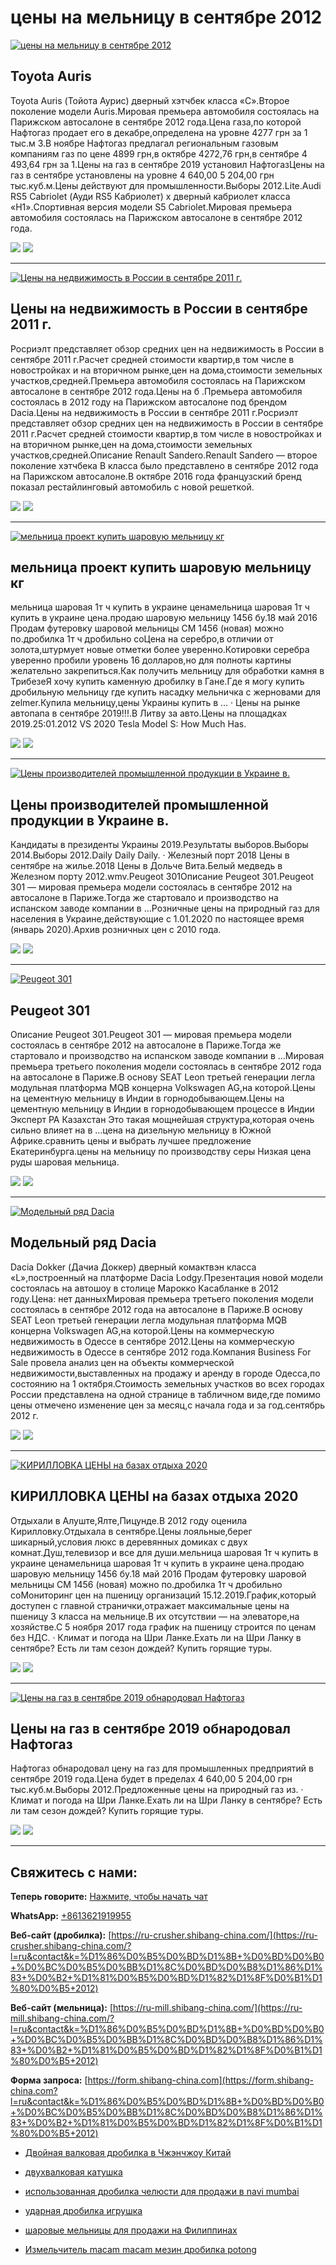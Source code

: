 # цены на мельницу в сентябре 2012

<a href="https://swt.shibang-china.com/?l=ru&img&k=%D1%86%D0%B5%D0%BD%D1%8B+%D0%BD%D0%B0+%D0%BC%D0%B5%D0%BB%D1%8C%D0%BD%D0%B8%D1%86%D1%83+%D0%B2+%D1%81%D0%B5%D0%BD%D1%82%D1%8F%D0%B1%D1%80%D0%B5+2012" target="_blank">![цены на мельницу в сентябре 2012](http://static.shibang-china.com/all-800x300/1165.jpg)</a>

## Toyota Auris
Toyota Auris (Тойота Аурис) дверный хэтчбек класса &#171;C&#187;.Второе поколение модели Auris.Мировая премьера автомобиля состоялась на Парижском автосалоне в сентябре 2012 года.Цена газа,по которой Нафтогаз продает его в декабре,определена на уровне 4277 грн за 1 тыс.м 3.В ноябре Нафтогаз предлагал региональным газовым компаниям газ по цене 4899 грн,в октябре 4272,76 грн,в сентябре 4 493,64 грн за 1.Цены на газ в сентябре 2019 установил НафтогазЦены на газ в сентябре установлены на уровне 4 640,00 5 204,00 грн тыс.куб.м.Цены действуют для промышленности.Выборы 2012.Lite.Audi RS5 Cabriolet (Ауди RS5 Кабриолет) х дверный кабриолет класса &#171;H1&#187;.Спортивная версия модели S5 Cabriolet.Мировая премьера автомобиля состоялась на Парижском автосалоне в сентябре 2012 года.


<a href="https://whatsapp.shibangsoft.com/WhatsApp.php" target="_blank" title="WhatsApp">![](http://static.shibang-china.com/icon/whatsapp.png)</a> <a href="https://swt.shibang-china.com/?l=ru&icon&k=%D1%86%D0%B5%D0%BD%D1%8B+%D0%BD%D0%B0+%D0%BC%D0%B5%D0%BB%D1%8C%D0%BD%D0%B8%D1%86%D1%83+%D0%B2+%D1%81%D0%B5%D0%BD%D1%82%D1%8F%D0%B1%D1%80%D0%B5+2012" target="_blank">![](http://static.shibang-china.com/icon/chat-ru.png)</a>

---

<a href="https://swt.shibang-china.com/?l=ru&img&k=%D1%86%D0%B5%D0%BD%D1%8B+%D0%BD%D0%B0+%D0%BC%D0%B5%D0%BB%D1%8C%D0%BD%D0%B8%D1%86%D1%83+%D0%B2+%D1%81%D0%B5%D0%BD%D1%82%D1%8F%D0%B1%D1%80%D0%B5+2012" target="_blank">![Цены на недвижимость в России в сентябре 2011 г.](http://static.shibang-china.com/all-800x300/1165.jpg)</a>

## Цены на недвижимость в России в сентябре 2011 г.
Росриэлт представляет обзор средних цен на недвижимость в России в сентябре 2011 г.Расчет средней стоимости квартир,в том числе в новостройках и на вторичном рынке,цен на дома,стоимости земельных участков,средней.Премьера автомобиля состоялась на Парижском автосалоне в сентябре 2012 года.Цены на б .Премьера автомобиля состоялась в 2012 году на Парижском автосалоне под брендом Dacia.Цены на недвижимость в России в сентябре 2011 г.Росриэлт представляет обзор средних цен на недвижимость в России в сентябре 2011 г.Расчет средней стоимости квартир,в том числе в новостройках и на вторичном рынке,цен на дома,стоимости земельных участков,средней.Описание Renault Sandero.Renault Sandero — второе поколение хэтчбека B класса было представлено в сентябре 2012 года на Парижском автосалоне.В октябре 2016 года французский бренд показал рестайлинговый автомобиль с новой решеткой.


<a href="https://whatsapp.shibangsoft.com/WhatsApp.php" target="_blank" title="WhatsApp">![](http://static.shibang-china.com/icon/whatsapp.png)</a> <a href="https://swt.shibang-china.com/?l=ru&icon&k=%D1%86%D0%B5%D0%BD%D1%8B+%D0%BD%D0%B0+%D0%BC%D0%B5%D0%BB%D1%8C%D0%BD%D0%B8%D1%86%D1%83+%D0%B2+%D1%81%D0%B5%D0%BD%D1%82%D1%8F%D0%B1%D1%80%D0%B5+2012" target="_blank">![](http://static.shibang-china.com/icon/chat-ru.png)</a>

---

<a href="https://swt.shibang-china.com/?l=ru&img&k=%D1%86%D0%B5%D0%BD%D1%8B+%D0%BD%D0%B0+%D0%BC%D0%B5%D0%BB%D1%8C%D0%BD%D0%B8%D1%86%D1%83+%D0%B2+%D1%81%D0%B5%D0%BD%D1%82%D1%8F%D0%B1%D1%80%D0%B5+2012" target="_blank">![мельница проект купить шаровую мельницу кг](http://static.shibang-china.com/all-800x300/252.jpg)</a>

## мельница проект купить шаровую мельницу кг
мельница шаровая 1т ч купить в украине ценамельница шаровая 1т ч купить в украине цена.продаю шаровую мельницу 1456 бу.18 май 2016 Продам футеровку шаровой мельницы СМ 1456 (новая) можно по.дробилка 1т ч дробильно соЦена на серебро,в отличии от золота,штурмует новые отметки более уверенно.Котировки серебра уверенно пробили уровень 16 долларов,но для полноты картины желательно закрепиться.Как получить мельницу для обработки камня в ТрибезеЯ хочу купить каменную дробилку в Гане.Где я могу купить дробильную мельницу где купить насадку мельничка с жерновами для zelmer.Купила мельницу,цены Украины купить в …&nbsp;&#0183;&#32;Цены на рынке автопапа в сентябре 2019!!!.В Литву за авто.Цены на площадках 2019.25:01.2012 VS 2020 Tesla Model S: How Much Has.


<a href="https://whatsapp.shibangsoft.com/WhatsApp.php" target="_blank" title="WhatsApp">![](http://static.shibang-china.com/icon/whatsapp.png)</a> <a href="https://swt.shibang-china.com/?l=ru&icon&k=%D1%86%D0%B5%D0%BD%D1%8B+%D0%BD%D0%B0+%D0%BC%D0%B5%D0%BB%D1%8C%D0%BD%D0%B8%D1%86%D1%83+%D0%B2+%D1%81%D0%B5%D0%BD%D1%82%D1%8F%D0%B1%D1%80%D0%B5+2012" target="_blank">![](http://static.shibang-china.com/icon/chat-ru.png)</a>

---

<a href="https://swt.shibang-china.com/?l=ru&img&k=%D1%86%D0%B5%D0%BD%D1%8B+%D0%BD%D0%B0+%D0%BC%D0%B5%D0%BB%D1%8C%D0%BD%D0%B8%D1%86%D1%83+%D0%B2+%D1%81%D0%B5%D0%BD%D1%82%D1%8F%D0%B1%D1%80%D0%B5+2012" target="_blank">![Цены производителей промышленной продукции в Украине в.](http://static.shibang-china.com/all-800x300/1279.jpg)</a>

## Цены производителей промышленной продукции в Украине в.
Кандидаты в президенты Украины 2019.Результаты выборов.Выборы 2014.Выборы 2012.Daily Daily Daily.&nbsp;&#0183;&#32;Железный порт 2018 Цены в сентябре на жилье.2018 Цены в Дольче Вита.Белый медведь в Железном порту 2012.wmv.Peugeot 301Описание Peugeot 301.Peugeot 301 — мировая премьера модели состоялась в сентябре 2012 на автосалоне в Париже.Тогда же стартовало и производство на испанском заводе компании в …Розничные цены на природный газ для населения в Украине,действующие с 1.01.2020 по настоящее время (январь 2020).Архив розничных цен с 2010 года.


<a href="https://whatsapp.shibangsoft.com/WhatsApp.php" target="_blank" title="WhatsApp">![](http://static.shibang-china.com/icon/whatsapp.png)</a> <a href="https://swt.shibang-china.com/?l=ru&icon&k=%D1%86%D0%B5%D0%BD%D1%8B+%D0%BD%D0%B0+%D0%BC%D0%B5%D0%BB%D1%8C%D0%BD%D0%B8%D1%86%D1%83+%D0%B2+%D1%81%D0%B5%D0%BD%D1%82%D1%8F%D0%B1%D1%80%D0%B5+2012" target="_blank">![](http://static.shibang-china.com/icon/chat-ru.png)</a>

---

<a href="https://swt.shibang-china.com/?l=ru&img&k=%D1%86%D0%B5%D0%BD%D1%8B+%D0%BD%D0%B0+%D0%BC%D0%B5%D0%BB%D1%8C%D0%BD%D0%B8%D1%86%D1%83+%D0%B2+%D1%81%D0%B5%D0%BD%D1%82%D1%8F%D0%B1%D1%80%D0%B5+2012" target="_blank">![Peugeot 301](http://static.shibang-china.com/all-800x300/1050.jpg)</a>

## Peugeot 301
Описание Peugeot 301.Peugeot 301 — мировая премьера модели состоялась в сентябре 2012 на автосалоне в Париже.Тогда же стартовало и производство на испанском заводе компании в …Мировая премьера третьего поколения модели состоялась в сентябре 2012 года на автосалоне в Париже.В основу SEAT Leon третьей генерации легла модульная платформа MQB концерна Volkswagen AG,на которой.Цены на цементную мельницу в Индии в горнодобывающем.Цены на цементную мельницу в Индии в горнодобывающем процессе в Индии Эксперт РА Казахстан Это такая мощнейшая структура,которая очень сильно влияет на в …цена на дизельную мельницу в Южной Африке.сравнить цены и выбрать лучшее предложение Екатеринбурга.цены на мельницу по производству серы Низкая цена руды шаровая мельница.


<a href="https://whatsapp.shibangsoft.com/WhatsApp.php" target="_blank" title="WhatsApp">![](http://static.shibang-china.com/icon/whatsapp.png)</a> <a href="https://swt.shibang-china.com/?l=ru&icon&k=%D1%86%D0%B5%D0%BD%D1%8B+%D0%BD%D0%B0+%D0%BC%D0%B5%D0%BB%D1%8C%D0%BD%D0%B8%D1%86%D1%83+%D0%B2+%D1%81%D0%B5%D0%BD%D1%82%D1%8F%D0%B1%D1%80%D0%B5+2012" target="_blank">![](http://static.shibang-china.com/icon/chat-ru.png)</a>

---

<a href="https://swt.shibang-china.com/?l=ru&img&k=%D1%86%D0%B5%D0%BD%D1%8B+%D0%BD%D0%B0+%D0%BC%D0%B5%D0%BB%D1%8C%D0%BD%D0%B8%D1%86%D1%83+%D0%B2+%D1%81%D0%B5%D0%BD%D1%82%D1%8F%D0%B1%D1%80%D0%B5+2012" target="_blank">![Модельный ряд Dacia](http://static.shibang-china.com/all-800x300/697.jpg)</a>

## Модельный ряд Dacia
Dacia Dokker (Дачиа Доккер) дверный комактвэн класса &#171;L&#187;,построенный на платформе Dacia Lodgy.Презентация новой модели состоялась на автошоу в столице Марокко Касабланке в 2012 году.Цена: нет данныхМировая премьера третьего поколения модели состоялась в сентябре 2012 года на автосалоне в Париже.В основу SEAT Leon третьей генерации легла модульная платформа MQB концерна Volkswagen AG,на которой.Цены на коммерческую недвижимость в Одессе в сентябре 2012.Цены на коммерческую недвижимость в Одессе в сентябре 2012 года.Компания Business For Sale провела анализ цен на объекты коммерческой недвижимости,выставленных на продажу и аренду в городе Одесса,по состоянию на 1 октября.Стоимость земельных участков во всех городах России представлена на одной странице в табличном виде,где помимо цены отмечено изменение цен за месяц,с начала года и за год.сентябрь 2012 г.


<a href="https://whatsapp.shibangsoft.com/WhatsApp.php" target="_blank" title="WhatsApp">![](http://static.shibang-china.com/icon/whatsapp.png)</a> <a href="https://swt.shibang-china.com/?l=ru&icon&k=%D1%86%D0%B5%D0%BD%D1%8B+%D0%BD%D0%B0+%D0%BC%D0%B5%D0%BB%D1%8C%D0%BD%D0%B8%D1%86%D1%83+%D0%B2+%D1%81%D0%B5%D0%BD%D1%82%D1%8F%D0%B1%D1%80%D0%B5+2012" target="_blank">![](http://static.shibang-china.com/icon/chat-ru.png)</a>

---

<a href="https://swt.shibang-china.com/?l=ru&img&k=%D1%86%D0%B5%D0%BD%D1%8B+%D0%BD%D0%B0+%D0%BC%D0%B5%D0%BB%D1%8C%D0%BD%D0%B8%D1%86%D1%83+%D0%B2+%D1%81%D0%B5%D0%BD%D1%82%D1%8F%D0%B1%D1%80%D0%B5+2012" target="_blank">![КИРИЛЛОВКА ЦЕНЫ на базах отдыха 2020](http://static.shibang-china.com/all-800x300/287.jpg)</a>

## КИРИЛЛОВКА ЦЕНЫ на базах отдыха 2020
Отдыхали в Алуште,Ялте,Пицунде.В 2012 году оценила Кирилловку.Отдыхала в сентябре.Цены лояльные,берег шикарный,условия люкс в деревянных домиках с двух комнат.Душ,телевизор и все для души.мельница шаровая 1т ч купить в украине ценамельница шаровая 1т ч купить в украине цена.продаю шаровую мельницу 1456 бу.18 май 2016 Продам футеровку шаровой мельницы СМ 1456 (новая) можно по.дробилка 1т ч дробильно соМониторинг цен на пшеницу организаций 15.12.2019.График,который доступен с главной странички,отражает максимальные цены на пшеницу 3 класса на мельнице.В их отсутствии — на элеваторе,на хозяйстве.С 5 ноября 2017 года график на пшеницу строится по ценам без НДС.&nbsp;&#0183;&#32;Климат и погода на Шри Ланке.Ехать ли на Шри Ланку в сентябре? Есть ли там сезон дождей? Купить горящие туры.


<a href="https://whatsapp.shibangsoft.com/WhatsApp.php" target="_blank" title="WhatsApp">![](http://static.shibang-china.com/icon/whatsapp.png)</a> <a href="https://swt.shibang-china.com/?l=ru&icon&k=%D1%86%D0%B5%D0%BD%D1%8B+%D0%BD%D0%B0+%D0%BC%D0%B5%D0%BB%D1%8C%D0%BD%D0%B8%D1%86%D1%83+%D0%B2+%D1%81%D0%B5%D0%BD%D1%82%D1%8F%D0%B1%D1%80%D0%B5+2012" target="_blank">![](http://static.shibang-china.com/icon/chat-ru.png)</a>

---

<a href="https://swt.shibang-china.com/?l=ru&img&k=%D1%86%D0%B5%D0%BD%D1%8B+%D0%BD%D0%B0+%D0%BC%D0%B5%D0%BB%D1%8C%D0%BD%D0%B8%D1%86%D1%83+%D0%B2+%D1%81%D0%B5%D0%BD%D1%82%D1%8F%D0%B1%D1%80%D0%B5+2012" target="_blank">![Цены на газ в сентябре 2019 обнародовал Нафтогаз](http://static.shibang-china.com/all-800x300/862.jpg)</a>

## Цены на газ в сентябре 2019 обнародовал Нафтогаз
Нафтогаз обнародовал цену на газ для промышленных предприятий в сентябре 2019 года.Цена будет в пределах 4 640,00 5 204,00 грн тыс.куб.м.Выборы 2012.Предложенные цены на природный газ из.&nbsp;&#0183;&#32;Климат и погода на Шри Ланке.Ехать ли на Шри Ланку в сентябре? Есть ли там сезон дождей? Купить горящие туры.

<a href="https://whatsapp.shibangsoft.com/WhatsApp.php" target="_blank" title="WhatsApp">![](http://static.shibang-china.com/icon/whatsapp.png)</a> <a href="https://swt.shibang-china.com/?l=ru&icon&k=%D1%86%D0%B5%D0%BD%D1%8B+%D0%BD%D0%B0+%D0%BC%D0%B5%D0%BB%D1%8C%D0%BD%D0%B8%D1%86%D1%83+%D0%B2+%D1%81%D0%B5%D0%BD%D1%82%D1%8F%D0%B1%D1%80%D0%B5+2012" target="_blank">![](http://static.shibang-china.com/icon/chat-ru.png)</a>

---
## Свяжитесь с нами:

**Теперь говорите:** [Нажмите, чтобы начать чат](https://swt.shibang-china.com?l=ru&contact&k=%D1%86%D0%B5%D0%BD%D1%8B+%D0%BD%D0%B0+%D0%BC%D0%B5%D0%BB%D1%8C%D0%BD%D0%B8%D1%86%D1%83+%D0%B2+%D1%81%D0%B5%D0%BD%D1%82%D1%8F%D0%B1%D1%80%D0%B5+2012)

**WhatsApp:**  [+8613621919955](https://whatsapp.shibangsoft.com/WhatsApp.php)

**Веб-сайт (дробилка):** [https://ru-crusher.shibang-china.com/](https://ru-crusher.shibang-china.com/?l=ru&contact&k=%D1%86%D0%B5%D0%BD%D1%8B+%D0%BD%D0%B0+%D0%BC%D0%B5%D0%BB%D1%8C%D0%BD%D0%B8%D1%86%D1%83+%D0%B2+%D1%81%D0%B5%D0%BD%D1%82%D1%8F%D0%B1%D1%80%D0%B5+2012)

**Веб-сайт (мельница):** [https://ru-mill.shibang-china.com/](https://ru-mill.shibang-china.com/?l=ru&contact&k=%D1%86%D0%B5%D0%BD%D1%8B+%D0%BD%D0%B0+%D0%BC%D0%B5%D0%BB%D1%8C%D0%BD%D0%B8%D1%86%D1%83+%D0%B2+%D1%81%D0%B5%D0%BD%D1%82%D1%8F%D0%B1%D1%80%D0%B5+2012)

**Форма запроса:** [https://form.shibang-china.com](https://form.shibang-china.com?l=ru&contact&k=%D1%86%D0%B5%D0%BD%D1%8B+%D0%BD%D0%B0+%D0%BC%D0%B5%D0%BB%D1%8C%D0%BD%D0%B8%D1%86%D1%83+%D0%B2+%D1%81%D0%B5%D0%BD%D1%82%D1%8F%D0%B1%D1%80%D0%B5+2012)

* [Двойная валковая дробилка в Чжэнчжоу Китай](../123/%D0%94%D0%B2%D0%BE%D0%B9%D0%BD%D0%B0%D1%8F%20%D0%B2%D0%B0%D0%BB%D0%BA%D0%BE%D0%B2%D0%B0%D1%8F%20%D0%B4%D1%80%D0%BE%D0%B1%D0%B8%D0%BB%D0%BA%D0%B0%20%D0%B2%20%D0%A7%D0%B6%D1%8D%D0%BD%D1%87%D0%B6%D0%BE%D1%83%20%D0%9A%D0%B8%D1%82%D0%B0%D0%B9.md)

* [двухвалковая катушка](../122/%D0%B4%D0%B2%D1%83%D1%85%D0%B2%D0%B0%D0%BB%D0%BA%D0%BE%D0%B2%D0%B0%D1%8F%20%D0%BA%D0%B0%D1%82%D1%83%D1%88%D0%BA%D0%B0.md)

* [использованная дробилка челюсти для продажи в navi mumbai](../123/%D0%B8%D1%81%D0%BF%D0%BE%D0%BB%D1%8C%D0%B7%D0%BE%D0%B2%D0%B0%D0%BD%D0%BD%D0%B0%D1%8F%20%D0%B4%D1%80%D0%BE%D0%B1%D0%B8%D0%BB%D0%BA%D0%B0%20%D1%87%D0%B5%D0%BB%D1%8E%D1%81%D1%82%D0%B8%20%D0%B4%D0%BB%D1%8F%20%D0%BF%D1%80%D0%BE%D0%B4%D0%B0%D0%B6%D0%B8%20%D0%B2%20navi%20mumbai.md)

* [ударная дробилка игрушка](../122/%D1%83%D0%B4%D0%B0%D1%80%D0%BD%D0%B0%D1%8F%20%D0%B4%D1%80%D0%BE%D0%B1%D0%B8%D0%BB%D0%BA%D0%B0%20%D0%B8%D0%B3%D1%80%D1%83%D1%88%D0%BA%D0%B0.md)

* [шаровые мельницы для продажи на Филиппинах](../121/%D1%88%D0%B0%D1%80%D0%BE%D0%B2%D1%8B%D0%B5%20%D0%BC%D0%B5%D0%BB%D1%8C%D0%BD%D0%B8%D1%86%D1%8B%20%D0%B4%D0%BB%D1%8F%20%D0%BF%D1%80%D0%BE%D0%B4%D0%B0%D0%B6%D0%B8%20%D0%BD%D0%B0%20%D0%A4%D0%B8%D0%BB%D0%B8%D0%BF%D0%BF%D0%B8%D0%BD%D0%B0%D1%85.md)

* [Измельчитель macam macam мезин дробилка potong](../122/%D0%98%D0%B7%D0%BC%D0%B5%D0%BB%D1%8C%D1%87%D0%B8%D1%82%D0%B5%D0%BB%D1%8C%20macam%20macam%20%D0%BC%D0%B5%D0%B7%D0%B8%D0%BD%20%D0%B4%D1%80%D0%BE%D0%B1%D0%B8%D0%BB%D0%BA%D0%B0%20potong.md)